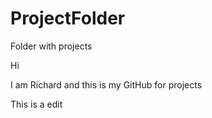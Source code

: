 # ProjectFolder
Folder with projects 

Hi

I am Richard and this is my GitHub for projects

This is a edit
